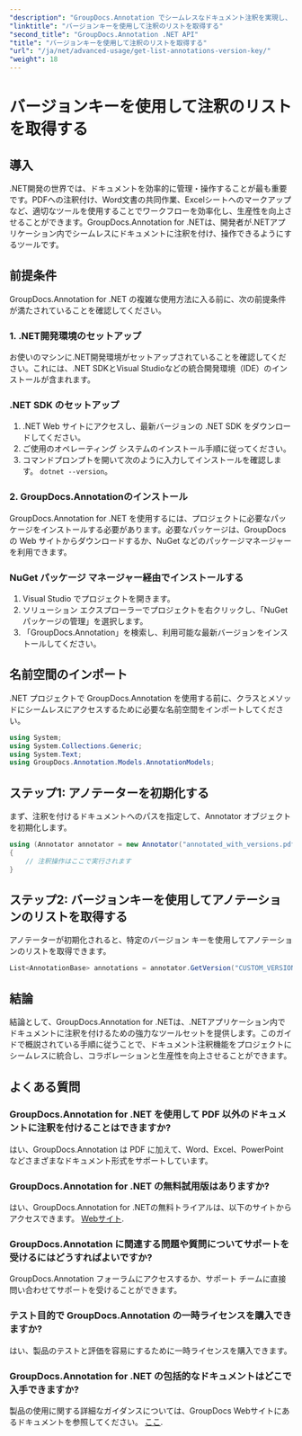 ```yaml
---
"description": "GroupDocs.Annotation でシームレスなドキュメント注釈を実現し、.NET アプリケーションを強化しましょう。効果的な統合のために、ステップバイステップガイドをご覧ください。"
"linktitle": "バージョンキーを使用して注釈のリストを取得する"
"second_title": "GroupDocs.Annotation .NET API"
"title": "バージョンキーを使用して注釈のリストを取得する"
"url": "/ja/net/advanced-usage/get-list-annotations-version-key/"
"weight": 18
---
```


# バージョンキーを使用して注釈のリストを取得する

## 導入
.NET開発の世界では、ドキュメントを効率的に管理・操作することが最も重要です。PDFへの注釈付け、Word文書の共同作業、Excelシートへのマークアップなど、適切なツールを使用することでワークフローを効率化し、生産性を向上させることができます。GroupDocs.Annotation for .NETは、開発者が.NETアプリケーション内でシームレスにドキュメントに注釈を付け、操作できるようにするツールです。
## 前提条件
GroupDocs.Annotation for .NET の複雑な使用方法に入る前に、次の前提条件が満たされていることを確認してください。
### 1. .NET開発環境のセットアップ
お使いのマシンに.NET開発環境がセットアップされていることを確認してください。これには、.NET SDKとVisual Studioなどの統合開発環境（IDE）のインストールが含まれます。
### .NET SDK のセットアップ
1. .NET Web サイトにアクセスし、最新バージョンの .NET SDK をダウンロードしてください。
2. ご使用のオペレーティング システムのインストール手順に従ってください。
3. コマンドプロンプトを開いて次のように入力してインストールを確認します。 `dotnet --version`。
### 2. GroupDocs.Annotationのインストール
GroupDocs.Annotation for .NET を使用するには、プロジェクトに必要なパッケージをインストールする必要があります。必要なパッケージは、GroupDocs の Web サイトからダウンロードするか、NuGet などのパッケージマネージャーを利用できます。
### NuGet パッケージ マネージャー経由でインストールする
1. Visual Studio でプロジェクトを開きます。
2. ソリューション エクスプローラーでプロジェクトを右クリックし、「NuGet パッケージの管理」を選択します。
3. 「GroupDocs.Annotation」を検索し、利用可能な最新バージョンをインストールしてください。

## 名前空間のインポート
.NET プロジェクトで GroupDocs.Annotation を使用する前に、クラスとメソッドにシームレスにアクセスするために必要な名前空間をインポートしてください。
```csharp
using System;
using System.Collections.Generic;
using System.Text;
using GroupDocs.Annotation.Models.AnnotationModels;
```
## ステップ1: アノテーターを初期化する
まず、注釈を付けるドキュメントへのパスを指定して、Annotator オブジェクトを初期化します。
```csharp
using (Annotator annotator = new Annotator("annotated_with_versions.pdf"))
{
    // 注釈操作はここで実行されます
}
```
## ステップ2: バージョンキーを使用してアノテーションのリストを取得する
アノテーターが初期化されると、特定のバージョン キーを使用してアノテーションのリストを取得できます。
```csharp
List<AnnotationBase> annotations = annotator.GetVersion("CUSTOM_VERSION");
```

## 結論
結論として、GroupDocs.Annotation for .NETは、.NETアプリケーション内でドキュメントに注釈を付けるための強力なツールセットを提供します。このガイドで概説されている手順に従うことで、ドキュメント注釈機能をプロジェクトにシームレスに統合し、コラボレーションと生産性を向上させることができます。
## よくある質問
### GroupDocs.Annotation for .NET を使用して PDF 以外のドキュメントに注釈を付けることはできますか?
はい、GroupDocs.Annotation は PDF に加えて、Word、Excel、PowerPoint などさまざまなドキュメント形式をサポートしています。
### GroupDocs.Annotation for .NET の無料試用版はありますか?
はい、GroupDocs.Annotation for .NETの無料トライアルは、以下のサイトからアクセスできます。 [Webサイト](https://releases。groupdocs.com/annotation/net/).
### GroupDocs.Annotation に関連する問題や質問についてサポートを受けるにはどうすればよいですか?
GroupDocs.Annotation フォーラムにアクセスするか、サポート チームに直接問い合わせてサポートを受けることができます。
### テスト目的で GroupDocs.Annotation の一時ライセンスを購入できますか?
はい、製品のテストと評価を容易にするために一時ライセンスを購入できます。
### GroupDocs.Annotation for .NET の包括的なドキュメントはどこで入手できますか?
製品の使用に関する詳細なガイダンスについては、GroupDocs Webサイトにあるドキュメントを参照してください。 [ここ]( https://tutorials。groupdocs.com/annotation/net/).
